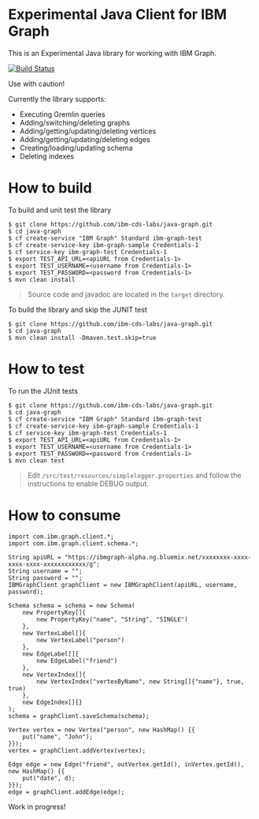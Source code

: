 # Experimental Java Client for IBM Graph

This is an Experimental Java library for working with IBM Graph.

[![Build Status](https://travis-ci.org/ibm-cds-labs/java-graph.svg?branch=master)](https://travis-ci.org/ibm-cds-labs/java-graph)

Use with caution!

Currently the library supports:
 
 - Executing Gremlin queries
 - Adding/switching/deleting graphs
 - Adding/getting/updating/deleting vertices
 - Adding/getting/updating/deleting edges
 - Creating/loading/updating schema
 - Deleting indexes

# How to build 

To build and unit test the library

```
$ git clone https://github.com/ibm-cds-labs/java-graph.git
$ cd java-graph
$ cf create-service "IBM Graph" Standard ibm-graph-test
$ cf create-service-key ibm-graph-sample Credentials-1
$ cf service-key ibm-graph-test Credentials-1
$ export TEST_API_URL=<apiURL from Credentials-1>
$ export TEST_USERNAME=<username from Credentials-1>
$ export TEST_PASSWORD=<password from Credentials-1>
$ mvn clean install
```

> Source code and javadoc are located in the `target` directory.

To build the library and skip the JUNIT test

```
$ git clone https://github.com/ibm-cds-labs/java-graph.git
$ cd java-graph
$ mvn clean install -Dmaven.test.skip=true
```

# How to test 

To run the JUnit tests

```
$ git clone https://github.com/ibm-cds-labs/java-graph.git
$ cd java-graph
$ cf create-service "IBM Graph" Standard ibm-graph-test
$ cf create-service-key ibm-graph-sample Credentials-1
$ cf service-key ibm-graph-test Credentials-1
$ export TEST_API_URL=<apiURL from Credentials-1>
$ export TEST_USERNAME=<username from Credentials-1>
$ export TEST_PASSWORD=<password from Credentials-1>
$ mvn clean test
```
> Edit `/src/test/resources/simplelogger.properties` and follow the instructions to enable DEBUG output.

# How to consume

```
import com.ibm.graph.client.*;
import com.ibm.graph.client.schema.*;

String apiURL = "https://ibmgraph-alpha.ng.bluemix.net/xxxxxxxx-xxxx-xxxx-xxxx-xxxxxxxxxxxx/g";
String username = "";
String password = "";
IBMGraphClient graphClient = new IBMGraphClient(apiURL, username, password);

Schema schema = schema = new Schema(
    new PropertyKey[]{
        new PropertyKey("name", "String", "SINGLE")
    },
    new VertexLabel[]{
        new VertexLabel("person")
    },
    new EdgeLabel[]{
        new EdgeLabel("friend")
    },
    new VertexIndex[]{
        new VertexIndex("vertexByName", new String[]{"name"}, true, true)
    },
    new EdgeIndex[]{}
);
schema = graphClient.saveSchema(schema);

Vertex vertex = new Vertex("person", new HashMap() {{
    put("name", "John");
}});
vertex = graphClient.addVertex(vertex);

Edge edge = new Edge("friend", outVertex.getId(), inVertex.getId(), new HashMap() {{
    put("date", d);
}});
edge = graphClient.addEdge(edge);
```

Work in progress!
